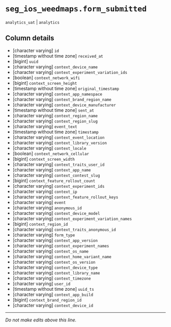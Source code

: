 # `seg_ios_weedmaps.form_submitted`
`analytics_uat` | `analytics`

## Column details
* [character varying] `id`
* [timestamp without time zone] `received_at`
* [bigint]    `uuid`
* [character varying] `context_device_name`
* [character varying] `context_experiment_variation_ids`
* [boolean]   `context_network_wifi`
* [bigint]    `context_screen_height`
* [timestamp without time zone] `original_timestamp`
* [character varying] `context_app_namespace`
* [character varying] `context_brand_region_name`
* [character varying] `context_device_manufacturer`
* [timestamp without time zone] `sent_at`
* [character varying] `context_region_name`
* [character varying] `context_region_slug`
* [character varying] `event_text`
* [timestamp without time zone] `timestamp`
* [character varying] `context_event_location`
* [character varying] `context_library_version`
* [character varying] `context_locale`
* [boolean]   `context_network_cellular`
* [bigint]    `context_screen_width`
* [character varying] `context_traits_user_id`
* [character varying] `context_app_name`
* [character varying] `context_contest_slug`
* [bigint]    `context_feature_rollout_count`
* [character varying] `context_experiment_ids`
* [character varying] `context_ip`
* [character varying] `context_feature_rollout_keys`
* [character varying] `event`
* [character varying] `anonymous_id`
* [character varying] `context_device_model`
* [character varying] `context_experiment_variation_names`
* [bigint]    `context_region_id`
* [character varying] `context_traits_anonymous_id`
* [character varying] `form_type`
* [character varying] `context_app_version`
* [character varying] `context_experiment_names`
* [character varying] `context_os_name`
* [character varying] `context_home_variant_name`
* [character varying] `context_os_version`
* [character varying] `context_device_type`
* [character varying] `context_library_name`
* [character varying] `context_timezone`
* [character varying] `user_id`
* [timestamp without time zone] `uuid_ts`
* [character varying] `context_app_build`
* [bigint]    `context_brand_region_id`
* [character varying] `context_device_id`

-------------------------------------------------------------------------------
*Do not make edits above this line.*

